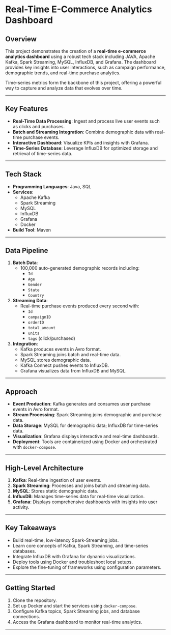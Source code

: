 
# Real-Time E-Commerce Analytics Dashboard

## Overview

This project demonstrates the creation of a **real-time e-commerce analytics dashboard** using a robust tech stack including JAVA, Apache Kafka, Spark Streaming, MySQL, InfluxDB, and Grafana. The dashboard provides key insights into user interactions, such as campaign performance, demographic trends, and real-time purchase analytics.

Time-series metrics form the backbone of this project, offering a powerful way to capture and analyze data that evolves over time.

---

## Key Features

- **Real-Time Data Processing**: Ingest and process live user events such as clicks and purchases.
- **Batch and Streaming Integration**: Combine demographic data with real-time purchase events.
- **Interactive Dashboard**: Visualize KPIs and insights with Grafana.
- **Time-Series Database**: Leverage InfluxDB for optimized storage and retrieval of time-series data.

---

## Tech Stack

- **Programming Languages**: Java, SQL
- **Services**:
  - Apache Kafka
  - Spark Streaming
  - MySQL
  - InfluxDB
  - Grafana
  - Docker
- **Build Tool**: Maven

---

## Data Pipeline

1. **Batch Data**:
   - 100,000 auto-generated demographic records including:
     - `Id`
     - `Age`
     - `Gender`
     - `State`
     - `Country`
2. **Streaming Data**:
   - Real-time purchase events produced every second with:
     - `Id`
     - `campaignID`
     - `orderID`
     - `total_amount`
     - `units`
     - `tags` (click/purchased)
3. **Integration**:
   - Kafka produces events in Avro format.
   - Spark Streaming joins batch and real-time data.
   - MySQL stores demographic data.
   - Kafka Connect pushes events to InfluxDB.
   - Grafana visualizes data from InfluxDB and MySQL.

---

## Approach

- **Event Production**: Kafka generates and consumes user purchase events in Avro format.
- **Stream Processing**: Spark Streaming joins demographic and purchase data.
- **Data Storage**: MySQL for demographic data; InfluxDB for time-series data.
- **Visualization**: Grafana displays interactive and real-time dashboards.
- **Deployment**: Tools are containerized using Docker and orchestrated with `docker-compose`.

---

## High-Level Architecture

1. **Kafka**: Real-time ingestion of user events.
2. **Spark Streaming**: Processes and joins batch and streaming data.
3. **MySQL**: Stores static demographic data.
4. **InfluxDB**: Manages time-series data for real-time visualization.
5. **Grafana**: Displays comprehensive dashboards with insights into user activity.

---

## Key Takeaways

- Build real-time, low-latency Spark-Streaming jobs.
- Learn core concepts of Kafka, Spark Streaming, and time-series databases.
- Integrate InfluxDB with Grafana for dynamic visualizations.
- Deploy tools using Docker and troubleshoot local setups.
- Explore the fine-tuning of frameworks using configuration parameters.

---

## Getting Started

1. Clone the repository.
2. Set up Docker and start the services using `docker-compose`.
3. Configure Kafka topics, Spark Streaming jobs, and database connections.
4. Access the Grafana dashboard to monitor real-time analytics.

---


